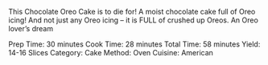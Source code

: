This Chocolate Oreo Cake is to die for! A moist chocolate cake full of Oreo icing! And not just any Oreo icing – it is FULL of crushed up Oreos. An Oreo lover’s dream

Prep Time: 30 minutes
Cook Time: 28 minutes
Total Time: 58 minutes
Yield: 14-16 Slices
Category: Cake
Method: Oven
Cuisine: American